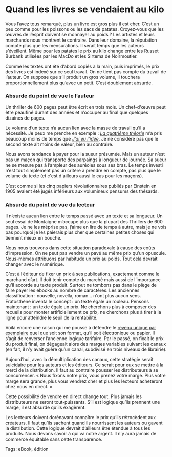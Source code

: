 # Quand les livres se vendaient au kilo

Vous l’avez tous remarqué, plus un livre est gros plus il est cher. C’est un peu comme pour les poissons ou les sacs de patates. Croyez-vous que les œuvres de l’esprit doivent se monnayer au poids ? Les artistes et leurs marchands nous montrent le contraire. Dans leur domaine, la réputation compte plus que les mensurations. Il serait temps que les auteurs s’éveillent. Même pour les patates le prix au kilo change entre les Russet Burbank utilisées par les MacDo et les Sirtema de Noirmoutier.

Comme les textes ont été d’abord copiés à la main, puis imprimés, le prix des livres est indexé sur ce seul travail. On ne tient pas compte du travail de l’auteur. On suppose que s’il produit un gros volume, il touchera proportionnellement plus qu’avec un petit. C’est doublement absurde.

### Absurde du point de vue le l’auteur

Un thriller de 600 pages peut être écrit en trois mois. Un chef-d'œuvre peut être peaufiné durant des années et n’occuper au final que quelques dizaines de pages.

Le volume d’un texte n’a aucun lien avec la masse de travail qu’il a nécessité. Je peux me prendre en exemple : [*La quatrième théorie*](/la-quatrieme-theorie/) m’a pris beaucoup moins de temps que [*J’ai eu l’idée*](/id/). Je ne considère pas que le second texte ait moins de valeur, bien au contraire.

Nous avons tendance à payer pour la sueur présumée. Mais un auteur n’est pas un maçon qui transporte des parpaings à longueur de journée. Sa sueur ne se mesure pas à l’ampleur des auréoles sous ses bras. Le temps investi n’est tout simplement pas un critère à prendre en compte, pas plus que le volume du texte (et c'est d'ailleurs aussi le cas pour les maçons).

C’est comme si les cinq papiers révolutionnaires publiés par Einstein en 1905 avaient été jugés inférieurs aux volumineux pensums des thésards.

### Absurde du point de vue du lecteur

Il n’existe aucun lien entre le temps passé avec un texte et sa longueur. Un seul essai de Montaigne m’occupe plus que la plupart des Thrillers de 600 pages. Je ne les méprise pas, j’aime en lire de temps à autre, mais je ne vois pas pourquoi je les paierais plus cher que certaines petites choses qui tiennent mieux en bouche.

Nous nous trouvons dans cette situation paradoxale à cause des coûts d’impression. On ne peut pas vendre un pavé au même prix qu’un opuscule. Nous-mêmes attribuons par habitude un prix au poids. Tout cela devrait changer avec le numérique.

C’est à l’éditeur de fixer un prix à ses publications, exactement comme le marchand d’art. Il doit tenir compte du marché mais aussi de l’importance qu’il accorde au texte produit. Surtout ne tombons pas dans le piège de faire payer les ebooks au nombre de caractères. Les anciennes classification : nouvelle, novella, roman... n'ont plus aucun sens. Ératosthène inventa le concept : un texte égale un rouleau. Pensons maintenant : un texte égale un prix. Ne cherchons plus à composer des recueils pour monter artificiellement ce prix, ne cherchons plus à tirer à la ligne pour atteindre le seuil de la rentabilité.

Voilà encore une raison qui me pousse à défendre le [revenu unique par exemplaire](/2010/10/14/veritables-prix-edition/) quel que soit son format, qu’il soit électronique ou papier. Il s’agit de renverser l’ancienne logique tarifaire. Par le passé, on fixait le prix du produit final, on dégageait alors des marges variables suivant les canaux (en fait, il n’y avait guère qu’un canal, subdivisé en trois niveaux de librairie).

Aujourd’hui, avec la démultiplication des canaux, cette stratégie serait suicidaire pour les auteurs et les éditeurs. Ce serait pour eux se mettre à la merci de la distribution. Il faut au contraire pousser les distributeurs à se concurrencer. « Nous fixons notre prix, vous prenez votre marge. Plus votre marge sera grande, plus vous vendrez cher et plus les lecteurs acheteront chez nous en direct. »

Cette possibilité de vendre en direct change tout. Plus jamais les distributeurs ne seront tout-puissants. S’il est logique qu’ils prennent une marge, il est absurde qu’ils exagèrent.

Les lecteurs doivent dorénavant connaître le prix qu’ils rétrocèdent aux créateurs. Il faut qu’ils sachent quand ils nourrissent les auteurs ou gavent la distribution. Cette logique devrait d’ailleurs être étendue à tous les produits. Nous devons savoir à qui va notre argent. Il n’y aura jamais de commerce équitable sans cette transparence.

Tags: eBook, édition